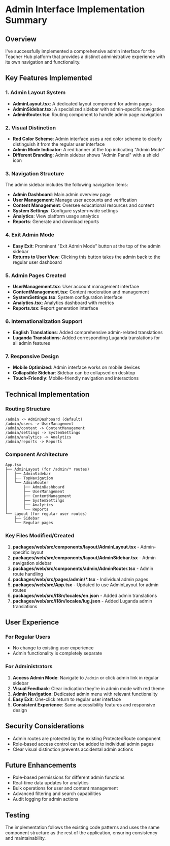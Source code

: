 # Admin Interface Implementation Summary

## Overview
I've successfully implemented a comprehensive admin interface for the Teacher Hub platform that provides a distinct administrative experience with its own navigation and functionality.

## Key Features Implemented

### 1. Admin Layout System
- **AdminLayout.tsx**: A dedicated layout component for admin pages
- **AdminSidebar.tsx**: A specialized sidebar with admin-specific navigation
- **AdminRouter.tsx**: Routing component to handle admin page navigation

### 2. Visual Distinction
- **Red Color Scheme**: Admin interface uses a red color scheme to clearly distinguish it from the regular user interface
- **Admin Mode Indicator**: A red banner at the top indicating "Admin Mode"
- **Different Branding**: Admin sidebar shows "Admin Panel" with a shield icon

### 3. Navigation Structure
The admin sidebar includes the following navigation items:
- **Admin Dashboard**: Main admin overview page
- **User Management**: Manage user accounts and verification
- **Content Management**: Oversee educational resources and content
- **System Settings**: Configure system-wide settings
- **Analytics**: View platform usage analytics
- **Reports**: Generate and download reports

### 4. Exit Admin Mode
- **Easy Exit**: Prominent "Exit Admin Mode" button at the top of the admin sidebar
- **Returns to User View**: Clicking this button takes the admin back to the regular user dashboard

### 5. Admin Pages Created
- **UserManagement.tsx**: User account management interface
- **ContentManagement.tsx**: Content moderation and management
- **SystemSettings.tsx**: System configuration interface
- **Analytics.tsx**: Analytics dashboard with metrics
- **Reports.tsx**: Report generation interface

### 6. Internationalization Support
- **English Translations**: Added comprehensive admin-related translations
- **Luganda Translations**: Added corresponding Luganda translations for all admin features

### 7. Responsive Design
- **Mobile Optimized**: Admin interface works on mobile devices
- **Collapsible Sidebar**: Sidebar can be collapsed on desktop
- **Touch-Friendly**: Mobile-friendly navigation and interactions

## Technical Implementation

### Routing Structure
```
/admin -> AdminDashboard (default)
/admin/users -> UserManagement
/admin/content -> ContentManagement
/admin/settings -> SystemSettings
/admin/analytics -> Analytics
/admin/reports -> Reports
```

### Component Architecture
```
App.tsx
├── AdminLayout (for /admin/* routes)
│   ├── AdminSidebar
│   ├── TopNavigation
│   └── AdminRouter
│       ├── AdminDashboard
│       ├── UserManagement
│       ├── ContentManagement
│       ├── SystemSettings
│       ├── Analytics
│       └── Reports
└── Layout (for regular user routes)
    ├── Sidebar
    └── Regular pages
```

### Key Files Modified/Created
1. **packages/web/src/components/layout/AdminLayout.tsx** - Admin-specific layout
2. **packages/web/src/components/layout/AdminSidebar.tsx** - Admin navigation sidebar
3. **packages/web/src/components/admin/AdminRouter.tsx** - Admin route handling
4. **packages/web/src/pages/admin/*.tsx** - Individual admin pages
5. **packages/web/src/App.tsx** - Updated to use AdminLayout for admin routes
6. **packages/web/src/i18n/locales/en.json** - Added admin translations
7. **packages/web/src/i18n/locales/lug.json** - Added Luganda admin translations

## User Experience

### For Regular Users
- No change to existing user experience
- Admin functionality is completely separate

### For Administrators
1. **Access Admin Mode**: Navigate to `/admin` or click admin link in regular sidebar
2. **Visual Feedback**: Clear indication they're in admin mode with red theme
3. **Admin Navigation**: Dedicated admin menu with relevant functionality
4. **Easy Exit**: One-click return to regular user interface
5. **Consistent Experience**: Same accessibility features and responsive design

## Security Considerations
- Admin routes are protected by the existing ProtectedRoute component
- Role-based access control can be added to individual admin pages
- Clear visual distinction prevents accidental admin actions

## Future Enhancements
- Role-based permissions for different admin functions
- Real-time data updates for analytics
- Bulk operations for user and content management
- Advanced filtering and search capabilities
- Audit logging for admin actions

## Testing
The implementation follows the existing code patterns and uses the same component structure as the rest of the application, ensuring consistency and maintainability.